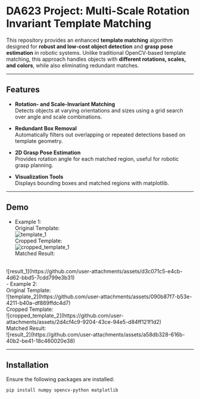# DA623 Project: Multi-Scale Rotation Invariant Template Matching

This repository provides an enhanced **template matching** algorithm designed for **robust and low-cost object detection** and **grasp pose estimation** in robotic systems. Unlike traditional OpenCV-based template matching, this approach handles objects with **different rotations, scales, and colors**, while also eliminating redundant matches.

---

## Features

- **Rotation- and Scale-Invariant Matching**  
  Detects objects at varying orientations and sizes using a grid search over angle and scale combinations.

- **Redundant Box Removal**  
  Automatically filters out overlapping or repeated detections based on template geometry.

- **2D Grasp Pose Estimation**  
  Provides rotation angle for each matched region, useful for robotic grasp planning.

- **Visualization Tools**  
  Displays bounding boxes and matched regions with matplotlib.

---

## Demo

- Example 1:
  <br/>
  Original Template:
  <br/>
  ![template_1](https://github.com/user-attachments/assets/b7f939e0-b7e7-4c27-b3ce-4b5880895fda)
  <br/>
  Cropped Template:
  <br/>
  ![cropped_template_1](https://github.com/user-attachments/assets/373d0c0e-134f-4d5e-9301-7e3d20eeb8d7)
  <br/>
  Matched Result:
<br/>
  ![result_1](https://github.com/user-attachments/assets/d3c071c5-e4cb-4d62-bbd5-7cdd799e3b31)
<br/>
- Example 2:
  <br/>
  Original Template:
<br/>
  ![template_2](https://github.com/user-attachments/assets/090b87f7-b53e-4211-b40a-df889ffdc4d7)
  <br/>
  Cropped Template:
<br/>
  ![cropped_template_2](https://github.com/user-attachments/assets/2d4cf4c9-9204-43ce-94e5-d84ff121f1d2)
  <br/>
  Matched Result:
<br/>
  ![result_2](https://github.com/user-attachments/assets/a58db328-616b-40b2-be41-18c460020e38)
  <br/>


---

## Installation

Ensure the following packages are installed:

```bash
pip install numpy opencv-python matplotlib
